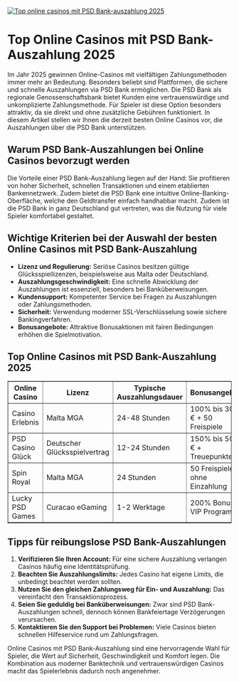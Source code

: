 [![Top online casinos mit PSD Bank-auszahlung 2025](https://123-caf.pages.dev/gitsignup.png)](https://vrmoo.ru/Bt82HjjY)

<h1>Top Online Casinos mit PSD Bank-Auszahlung 2025</h1>  <p>Im Jahr 2025 gewinnen Online-Casinos mit vielfältigen Zahlungsmethoden immer mehr an Bedeutung. Besonders beliebt sind Plattformen, die sichere und schnelle Auszahlungen via PSD Bank ermöglichen. Die PSD Bank als regionale Genossenschaftsbank bietet Kunden eine vertrauenswürdige und unkomplizierte Zahlungsmethode. Für Spieler ist diese Option besonders attraktiv, da sie direkt und ohne zusätzliche Gebühren funktioniert. In diesem Artikel stellen wir Ihnen die derzeit besten Online Casinos vor, die Auszahlungen über die PSD Bank unterstützen.</p>  <h2>Warum PSD Bank-Auszahlungen bei Online Casinos bevorzugt werden</h2>  <p>Die Vorteile einer PSD Bank-Auszahlung liegen auf der Hand: Sie profitieren von hoher Sicherheit, schnellen Transaktionen und einem etablierten Bankennetzwerk. Zudem bietet die PSD Bank eine intuitive Online-Banking-Oberfläche, welche den Geldtransfer einfach handhabbar macht. Zudem ist die PSD Bank in ganz Deutschland gut vertreten, was die Nutzung für viele Spieler komfortabel gestaltet.</p>  <h2>Wichtige Kriterien bei der Auswahl der besten Online Casinos mit PSD Bank-Auszahlung</h2>  <ul>   <li><strong>Lizenz und Regulierung:</strong> Seriöse Casinos besitzen gültige Glücksspiellizenzen, beispielsweise aus Malta oder Deutschland.</li>   <li><strong>Auszahlungsgeschwindigkeit:</strong> Eine schnelle Abwicklung der Auszahlungen ist essenziell, besonders bei Banküberweisungen.</li>   <li><strong>Kundensupport:</strong> Kompetenter Service bei Fragen zu Auszahlungen oder Zahlungsmethoden.</li>   <li><strong>Sicherheit:</strong> Verwendung moderner SSL-Verschlüsselung sowie sichere Bankingverfahren.</li>   <li><strong>Bonusangebote:</strong> Attraktive Bonusaktionen mit fairen Bedingungen erhöhen die Spielmotivation.</li> </ul>  <h2>Top Online Casinos mit PSD Bank-Auszahlung 2025</h2>  <table border="1" cellpadding="8" cellspacing="0">   <thead>     <tr>       <th>Online Casino</th>       <th>Lizenz</th>       <th>Typische Auszahlungsdauer</th>       <th>Bonusangebote</th>       <th>Kundensupport</th>     </tr>   </thead>   <tbody>     <tr>       <td>Casino Erlebnis</td>       <td>Malta MGA</td>       <td>24-48 Stunden</td>       <td>100% bis 300 € + 50 Freispiele</td>       <td>Live Chat &amp; Email</td>     </tr>     <tr>       <td>PSD Casino Glück</td>       <td>Deutscher Glücksspielvertrag</td>       <td>12-24 Stunden</td>       <td>150% bis 500 € + Treuepunkte</td>       <td>24/7 Support</td>     </tr>     <tr>       <td>Spin Royal</td>       <td>Malta MGA</td>       <td>24 Stunden</td>       <td>50 Freispiele ohne Einzahlung</td>       <td>Telefon &amp; Live Chat</td>     </tr>     <tr>       <td>Lucky PSD Games</td>       <td>Curacao eGaming</td>       <td>1-2 Werktage</td>       <td>200% Bonus + VIP Programm</td>       <td>Email Support</td>     </tr>   </tbody> </table>  <h2>Tipps für reibungslose PSD Bank-Auszahlungen</h2>  <ol>   <li><strong>Verifizieren Sie Ihren Account:</strong> Für eine sichere Auszahlung verlangen Casinos häufig eine Identitätsprüfung.</li>   <li><strong>Beachten Sie Auszahlungslimits:</strong> Jedes Casino hat eigene Limits, die unbedingt beachtet werden sollten.</li>   <li><strong>Nutzen Sie den gleichen Zahlungsweg für Ein- und Auszahlung:</strong> Das vereinfacht den Transaktionsprozess.</li>   <li><strong>Seien Sie geduldig bei Banküberweisungen:</strong> Zwar sind PSD Bank-Auszahlungen schnell, dennoch können Bankfeiertage Verzögerungen verursachen.</li>   <li><strong>Kontaktieren Sie den Support bei Problemen:</strong> Viele Casinos bieten schnellen Hilfeservice rund um Zahlungsfragen.</li> </ol>  <p>Online Casinos mit PSD Bank-Auszahlung sind eine hervorragende Wahl für Spieler, die Wert auf Sicherheit, Geschwindigkeit und Komfort legen. Die Kombination aus moderner Banktechnik und vertrauenswürdigen Casinos macht das Spielerlebnis dadurch noch angenehmer.</p>